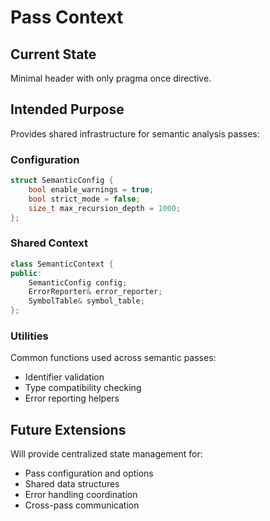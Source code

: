 # Pass Context

## Current State

Minimal header with only pragma once directive.

## Intended Purpose

Provides shared infrastructure for semantic analysis passes:

### Configuration
```cpp
struct SemanticConfig {
    bool enable_warnings = true;
    bool strict_mode = false;
    size_t max_recursion_depth = 1000;
};
```

### Shared Context
```cpp
class SemanticContext {
public:
    SemanticConfig config;
    ErrorReporter& error_reporter;
    SymbolTable& symbol_table;
};
```

### Utilities
Common functions used across semantic passes:
- Identifier validation
- Type compatibility checking
- Error reporting helpers

## Future Extensions

Will provide centralized state management for:
- Pass configuration and options
- Shared data structures
- Error handling coordination
- Cross-pass communication